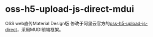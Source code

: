 # oss-h5-upload-js-direct-mdui
OSS web直传Material Design版
修改于阿里云官方的[oss-h5-upload-js-direct](https://help.aliyun.com/document_detail/31925.html)，采用MUDI前端框架。
